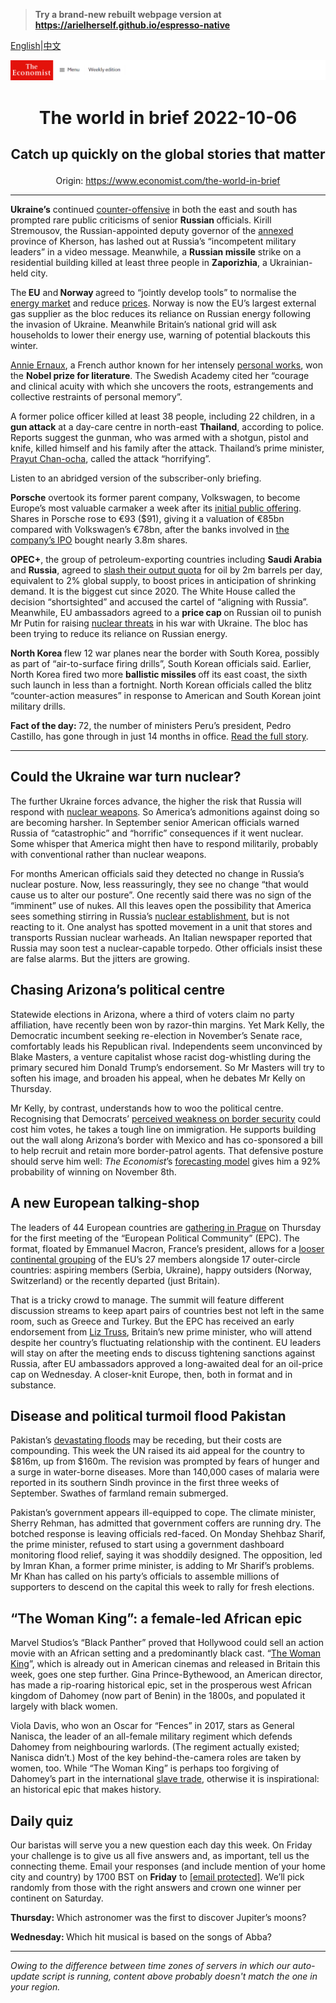 > **Try a brand-new rebuilt webpage version at https://arielherself.github.io/espresso-native**

[English](https://github.com/arielherself/espresso/blob/main/README.md)|[中文](https://github-com.translate.goog/arielherself/espresso/blob/main/README.md?_x_tr_sl=en&_x_tr_tl=zh-CN&_x_tr_hl=zh-CN&_x_tr_pto=wapp)



![The Economist](menubar.png)

# <p align="center">The world in brief 2022-10-06</p>

## <p align="center">Catch up quickly on the global stories that matter</p>

<p align="center">Origin: <a href="https://www.economist.com/the-world-in-brief">https://www.economist.com/the-world-in-brief</a><hr>

<strong>Ukraine’s</strong> continued [counter-offensive](https://www.economist.com/europe/2022/10/03/as-ukraine-smashes-through-more-russian-lines-russians-wonder-whom-to-blame) in both the east and south has prompted rare public criticisms of senior <strong>Russian </strong>officials. Kirill Stremousov, the Russian-appointed deputy governor of the [annexed](https://www.economist.com/europe/2022/10/05/russias-annexations-in-ukraine-are-a-legal-and-strategic-mess) province of Kherson, has lashed out at Russia’s “incompetent military leaders” in a video message. Meanwhile, a <strong>Russian missile</strong> strike on a residential building killed at least three people in <strong>Zaporizhia</strong>, a Ukrainian-held city.

The<strong> EU</strong> and<strong> Norway </strong>agreed to “jointly develop tools” to normalise the [energy market](https://www.economist.com/finance-and-economics/2022/09/08/europes-energy-market-was-not-built-for-this-crisis) and reduce [prices](https://www.economist.com/europe/2022/09/05/europe-scrambles-to-protect-citizens-from-sky-high-energy-prices). Norway is now the EU’s largest external gas supplier as the bloc reduces its reliance on Russian energy following the invasion of Ukraine. Meanwhile Britain’s national grid will ask households to lower their energy use, warning of potential blackouts this winter.

[Annie Ernaux](https://www.economist.com/culture/2022/10/06/annie-ernaux-wins-the-nobel-prize-in-literature-for-2022), a French author known for her intensely [personal works](https://www.economist.com/books-and-arts/2021/09/13/a-poignant-abortion-drama-prevails-at-the-venice-film-festival), won the <strong>Nobel prize for literature</strong>. The Swedish Academy cited her “courage and clinical acuity with which she uncovers the roots, estrangements and collective restraints of personal memory”.

A former police officer killed at least 38 people, including 22 children, in a <strong>gun attack</strong> at a day-care centre in north-east <strong>Thailand</strong>, according to police. Reports suggest the gunman, who was armed with a shotgun, pistol and knife, killed himself and his family after the attack. Thailand’s prime minister, [Prayut Chan-ocha](https://www.economist.com/asia/2022/06/16/thailands-military-ruler-is-on-the-back-foot), called the attack “horrifying”.

Listen to an abridged version of the subscriber-only briefing.

<strong>Porsche</strong> overtook its former parent company, Volkswagen, to become Europe’s most valuable carmaker a week after its [initial public offering](https://www.economist.com/business/2022/09/22/porsche-goes-to-market). Shares in Porsche rose to €93 ($91), giving it a valuation of €85bn compared with Volkswagen’s €78bn, after the banks involved in [the company’s IPO](https://www.economist.com/business/2022/09/22/porsche-goes-to-market) bought nearly 3.8m shares.

<strong>OPEC+</strong>, the group of petroleum-exporting countries including <strong>Saudi Arabia </strong>and <strong>Russia</strong>, agreed to [slash their output quota](https://www.economist.com/finance-and-economics/2022/10/05/opec-defies-joe-biden-with-a-big-output-cut) for oil by 2m barrels per day, equivalent to 2% global supply, to boost prices in anticipation of shrinking demand. It is the biggest cut since 2020. The White House called the decision “shortsighted” and accused the cartel of “aligning with Russia”. Meanwhile, EU ambassadors agreed to a <strong>price cap </strong>on Russian oil to punish Mr Putin for raising [nuclear threats](https://www.economist.com/international/2022/09/29/could-the-war-in-ukraine-go-nuclear) in his war with Ukraine. The bloc has been trying to reduce its reliance on Russian energy.

<strong>North Korea </strong>flew 12 war planes near the border with South Korea, possibly as part of “air-to-surface firing drills”, South Korean officials said. Earlier, North Korea fired two more <strong>ballistic missiles </strong>off its east coast, the sixth such launch in less than a fortnight. North Korean officials called the blitz “counter-action measures” in response to American and South Korean joint military drills.

<strong>Fact of the day: </strong>72, the number of ministers Peru’s president, Pedro Castillo, has gone through in just 14 months in office. [Read the full story](https://www.economist.com/the-americas/2022/09/29/peru-has-an-incompetent-president-and-a-discredited-congress).

----------

## Could the Ukraine war turn nuclear?

The further Ukraine forces advance, the higher the risk that Russia will respond with [nuclear weapons](https://www.economist.com/international/2022/09/29/could-the-war-in-ukraine-go-nuclear). So America’s admonitions against doing so are becoming harsher. In September senior American officials warned Russia of “catastrophic” and “horrific” consequences if it went nuclear. Some whisper that America might then have to respond militarily, probably with conventional rather than nuclear weapons.

For months American officials said they detected no change in Russia’s nuclear posture. Now, less reassuringly, they see no change “that would cause us to alter our posture”. One recently said there was no sign of the “imminent” use of nukes. All this leaves open the possibility that America sees something stirring in Russia’s [nuclear establishment](https://www.economist.com/the-economist-explains/2022/09/14/do-russias-military-setbacks-increase-the-risk-of-nuclear-conflict), but is not reacting to it. One analyst has spotted movement in a unit that stores and transports Russian nuclear warheads. An Italian newspaper reported that Russia may soon test a nuclear-capable torpedo. Other officials insist these are false alarms. But the jitters are growing.

## Chasing Arizona’s political centre

Statewide elections in Arizona, where a third of voters claim no party affiliation, have recently been won by razor-thin margins. Yet Mark Kelly, the Democratic incumbent seeking re-election in November’s Senate race, comfortably leads his Republican rival. Independents seem unconvinced by Blake Masters, a venture capitalist whose racist dog-whistling during the primary secured him Donald Trump’s endorsement. So Mr Masters will try to soften his image, and broaden his appeal, when he debates Mr Kelly on Thursday.

Mr Kelly, by contrast, understands how to woo the political centre. Recognising that Democrats’ [perceived weakness on border security](https://www.economist.com/united-states/2022/10/04/the-biden-administration-is-quietly-completing-bits-of-donald-trumps-wall) could cost him votes, he takes a tough line on immigration. He supports building out the wall along Arizona’s border with Mexico and has co-sponsored a bill to help recruit and retain more border-patrol agents. That defensive posture should serve him well: <em>The Economist</em>’s [forecasting model](https://www.economist.com/interactive/us-midterms-2022/forecast/senate/arizona) gives him a 92% probability of winning on November 8th.

## A new European talking-shop

The leaders of 44 European countries are [gathering in Prague](https://www.economist.com/europe/2022/10/06/meet-the-brand-new-european-political-community) on Thursday for the first meeting of the “European Political Community” (EPC). The format, floated by Emmanuel Macron, France’s president, allows for a [looser continental grouping](https://www.economist.com/europe/2022/05/26/reheated-plans-for-a-multi-tiered-europe-revive-familiar-suspicions) of the EU’s 27 members alongside 17 outer-circle countries: aspiring members (Serbia, Ukraine), happy outsiders (Norway, Switzerland) or the recently departed (just Britain).

That is a tricky crowd to manage. The summit will feature different discussion streams to keep apart pairs of countries best not left in the same room, such as Greece and Turkey. But the EPC has received an early endorsement from [Liz Truss](https://www.economist.com/leaders/2022/09/07/can-liz-truss-fix-britain), Britain’s new prime minister, who will attend despite her country’s fluctuating relationship with the continent. EU leaders will stay on after the meeting ends to discuss tightening sanctions against Russia, after EU ambassadors approved a long-awaited deal for an oil-price cap on Wednesday. A closer-knit Europe, then, both in format and in substance.

## Disease and political turmoil flood Pakistan

Pakistan’s [devastating floods](https://www.economist.com/graphic-detail/2022/09/15/devastating-floods-like-pakistans-will-be-more-common-in-a-warming-world) may be receding, but their costs are compounding. This week the UN raised its aid appeal for the country to $816m, up from $160m. The revision was prompted by fears of hunger and a surge in water-borne diseases. More than 140,000 cases of malaria were reported in its southern Sindh province in the first three weeks of September. Swathes of farmland remain submerged.

Pakistan’s government appears ill-equipped to cope. The climate minister, Sherry Rehman, has admitted that government coffers are running dry. The botched response is leaving officials red-faced. On Monday Shehbaz Sharif, the prime minister, refused to start using a government dashboard monitoring flood relief, saying it was shoddily designed. The opposition, led by Imran Khan, a former prime minister, is adding to Mr Sharif’s problems. Mr Khan has called on his party’s officials to assemble millions of supporters to descend on the capital this week to rally for fresh elections.

## “The Woman King”: a female-led African epic

Marvel Studios’s “Black Panther” proved that Hollywood could sell an action movie with an African setting and a predominantly black cast. “[The Woman King](https://www.economist.com/books-and-arts/2018/04/05/africas-past-is-inspiring-some-of-its-most-interesting-fiction-today)”, which is already out in American cinemas and released in Britain this week, goes one step further. Gina Prince-Bythewood, an American director, has made a rip-roaring historical epic, set in the prosperous west African kingdom of Dahomey (now part of Benin) in the 1800s, and populated it largely with black women.

Viola Davis, who won an Oscar for “Fences” in 2017, stars as General Nanisca, the leader of an all-female military regiment which defends Dahomey from neighbouring warlords. (The regiment actually existed; Nanisca didn’t.) Most of the key behind-the-camera roles are taken by women, too. While “The Woman King” is perhaps too forgiving of Dahomey’s part in the international [slave trade](https://www.economist.com/books-and-arts/2018/05/12/the-story-of-one-of-the-last-slaves-transported-to-america), otherwise it is inspirational: an historical epic that makes history.

## Daily quiz

Our baristas will serve you a new question each day this week. On Friday your challenge is to give us all five answers and, as important, tell us the connecting theme. Email your responses (and include mention of your home city and country) by 1700 BST on <strong>Friday</strong> to [<span class="__cf_email__" data-cfemail="e4b5918d9ea19794968197978ba481878b8a8b898d9790ca878b89">[email&#160;protected]</span>](https://mail.google.com/mail/?view=cm&amp;fs=1&amp;tf=1&amp;to=QuizEspresso@economist.com). We’ll pick randomly from those with the right answers and crown one winner per continent on Saturday.

<strong>Thursday: </strong>Which astronomer was the first to discover Jupiter’s moons?

<strong>Wednesday: </strong>Which hit musical is based on the songs of Abba?

----------

*Owing to the difference between time zones of servers in which our auto-update script is running, content above probably doesn't match the one in your region.*
